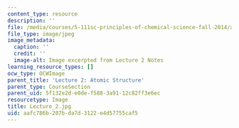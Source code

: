 ```yaml
---
content_type: resource
description: ''
file: /media/courses/5-111sc-principles-of-chemical-science-fall-2014/aafc786b207bda7d3122e4d57755caf5_Lecture_2.jpg
file_type: image/jpeg
image_metadata:
  caption: ''
  credit: ''
  image-alt: Image excerpted from Lecture 2 Notes
learning_resource_types: []
ocw_type: OCWImage
parent_title: 'Lecture 2: Atomic Structure'
parent_type: CourseSection
parent_uid: 5f132e2d-e0de-f588-3a91-12c82ff3e6ec
resourcetype: Image
title: Lecture_2.jpg
uid: aafc786b-207b-da7d-3122-e4d57755caf5
---
```

